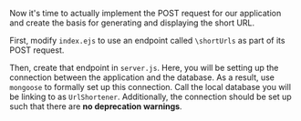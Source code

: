 <!--title={Creating the POST request}-->

Now it's time to actually implement the POST request for our application and create the basis for generating and displaying the short URL.

First, modify `index.ejs` to use an endpoint called `\shortUrls` as part of its POST request.

Then, create that endpoint in `server.js`. Here, you will be setting up the connection between the application and the database. As a result, use `mongoose` to formally set up this connection. Call the local database you will be linking to as `UrlShortener`. Additionally, the connection should be set up such that there are **no deprecation warnings**.